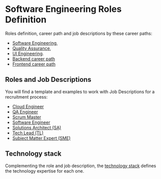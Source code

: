 # Software Engineering Roles Definition

Roles definition, career path and job descriptions by these career paths:

- [Software Engineering](./swe-competency-matrix.md),
- [Quality Assurance](./qa-competency-matrix.md),
- [UI Engineering](./ui-competency-matrix.md).
- [Backend career path](./backend-competency-matrix.md)
- [Frontend career path](./frontend-compentecy-matrix.md)

## Roles and Job Descriptions

You will find a template and examples to work with Job Descriptions for a recruitment process:

- [Cloud Engineer](./job_descriptions/cloud_engineer.md)
- [QA Engineer](./job_descriptions/qa_engineer.md)
- [Scrum Master](./job_descriptions/scrum_master.md)
- [Software Engineer](./job_descriptions/software_engineer.md)
- [Solutions Architect (SA)](./job_descriptions/solution_architect.md)
- [Tech Lead (TL)](./job_descriptions/tech_lead.md)
- [Subject Matter Expert (SME)](./job_descriptions/subject_matter_expert.md)

## Technology stack

Complementing the role and job description, the [technology stack](./technology_stack.md) defines the technology expertise for each one.
